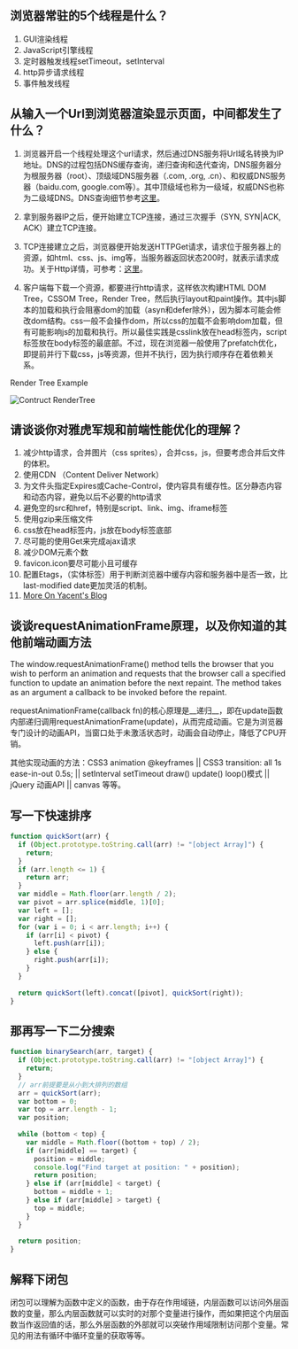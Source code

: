 
## 浏览器常驻的5个线程是什么？
1. GUI渲染线程
2. JavaScript引擎线程
3. 定时器触发线程setTimeout，setInterval
4. http异步请求线程
5. 事件触发线程

## 从输入一个Url到浏览器渲染显示页面，中间都发生了什么？
1. 浏览器开启一个线程处理这个url请求，然后通过DNS服务将Url域名转换为IP地址。DNS的过程包括DNS缓存查询，递归查询和迭代查询，DNS服务器分为根服务器（root）、顶级域DNS服务器（.com, .org, .cn）、和权威DNS服务器（baidu.com, google.com等）。其中顶级域也称为一级域，权威DNS也称为二级域DNS。DNS查询细节参考[这里](http://blog.sina.com.cn/s/blog_4078ccd60101cj6r.html)。

2. 拿到服务器IP之后，便开始建立TCP连接，通过三次握手（SYN, SYN|ACK, ACK）建立TCP连接。

3. TCP连接建立之后，浏览器便开始发送HTTPGet请求，请求位于服务器上的资源，如html、css、js、img等，当服务器返回状态200时，就表示请求成功。关于Http详情，可参考：[这里](http://kb.cnblogs.com/page/130970/)。

4. 客户端每下载一个资源，都要进行http请求，这样依次构建HTML DOM Tree，CSSOM Tree，Render Tree，然后执行layout和paint操作。其中js脚本的加载和执行会阻塞dom的加载（asyn和defer除外），因为脚本可能会修改dom结构。css一般不会操作dom，所以css的加载不会影响dom加载，但有可能影响js的加载和执行。所以最佳实践是csslink放在head标签内，script标签放在body标签的最底部。不过，现在浏览器一般使用了prefatch优化，即提前并行下载css，js等资源，但并不执行，因为执行顺序存在着依赖关系。

Render Tree Example

![Contruct RenderTree](http://img2.tuicool.com/7jUBJr.png!web)

## 请谈谈你对雅虎军规和前端性能优化的理解？
1. 减少http请求，合并图片（css sprites），合并css，js，但要考虑合并后文件的体积。
2. 使用CDN （Content Deliver Network）
3. 为文件头指定Expires或Cache-Control，使内容具有缓存性。区分静态内容和动态内容，避免以后不必要的http请求
4. 避免空的src和href，特别是script、link、img、iframe标签
5. 使用gzip来压缩文件
6. css放在head标签内，js放在body标签底部
7. 尽可能的使用Get来完成ajax请求
8. 减少DOM元素个数
9. favicon.icon要尽可能小且可缓存
10. 配置Etags，（实体标签）用于判断浏览器中缓存内容和服务器中是否一致，比last-modified date更加灵活的机制。
11. [More On Yacent's Blog](https://www.zybuluo.com/yacent/note/370110)

## 谈谈requestAnimationFrame原理，以及你知道的其他前端动画方法
The window.requestAnimationFrame() method tells the browser that you wish to perform an animation and requests that the browser call a specified function to update an animation before the next repaint. The method takes as an argument a callback to be invoked before the repaint.

requestAnimationFrame(callback fn)的核心原理是__递归__，即在update函数内部递归调用requestAnimationFrame(update)，从而完成动画。它是为浏览器专门设计的动画API，当窗口处于未激活状态时，动画会自动停止，降低了CPU开销。

其他实现动画的方法：CSS3 animation @keyframes || CSS3 transition: all 1s ease-in-out 0.5s; || setInterval setTimeout draw() update() loop()模式 || jQuery 动画API || canvas 等等。

## 写一下快速排序

~~~javascript
function quickSort(arr) {
  if (Object.prototype.toString.call(arr) != "[object Array]") {
    return;
  }
  if (arr.length <= 1) {
    return arr;
  }
  var middle = Math.floor(arr.length / 2);
  var pivot = arr.splice(middle, 1)[0];
  var left = [];
  var right = [];
  for (var i = 0; i < arr.length; i++) {
    if (arr[i] < pivot) {
      left.push(arr[i]);
    } else {
      right.push(arr[i]);
    }
  }
  
  return quickSort(left).concat([pivot], quickSort(right));
}
~~~

## 那再写一下二分搜索

~~~javascript
function binarySearch(arr, target) {
  if (Object.prototype.toString.call(arr) != "[object Array]") {
    return;
  }
  // arr前提要是从小到大排列的数组
  arr = quickSort(arr);
  var bottom = 0;
  var top = arr.length - 1;
  var position;
  
  while (bottom < top) {
    var middle = Math.floor((bottom + top) / 2);
    if (arr[middle] == target) {
      position = middle;
      console.log("Find target at position: " + position);
      return position;
    } else if (arr[middle] < target) {
      bottom = middle + 1;
    } else if (arr[middle] > target) {
      top = middle;
    }
  }
  
  return position;
}
~~~

## 解释下闭包
闭包可以理解为函数中定义的函数，由于存在作用域链，内层函数可以访问外层函数的变量，那么内层函数就可以实时的对那个变量进行操作，而如果把这个内层函数当作返回值的话，那么外层函数的外部就可以突破作用域限制访问那个变量。常见的用法有循环中循环变量的获取等等。


